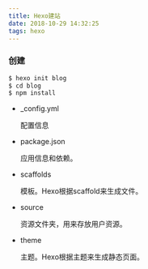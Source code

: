 ```yaml
---
title: Hexo建站
date: 2018-10-29 14:32:25
tags: hexo
---
```


### 创建

```bash
$ hexo init blog
$ cd blog
$ npm install
```

<!--more-->

- _config.yml

  配置信息

- package.json

  应用信息和依赖。

- scaffolds

  模板。Hexo根据scaffold来生成文件。

- source

  资源文件夹，用来存放用户资源。

- theme

  主题。Hexo根据主题来生成静态页面。

